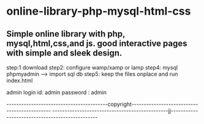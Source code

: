 # online-library-php-mysql-html-css
Simple online library with php, mysql,html,css,and js. good interactive pages with simple and sleek design.
------------------------------------------------------------------------------------
step:1 download
step2: configure wamp/xamp or lamp
step4: mysql phpmyadmin --> import sql db
step5: keep the files onplace and run index.html

admin login id: admin
password : admin


-----------------------------------------copyright---------------------------------------------
-----------------------------------------------jj------------------------------------------------
